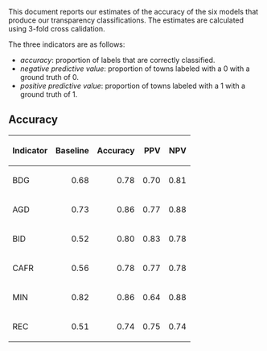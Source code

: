 This document reports our estimates of the accuracy of the six models
that produce our transparency classifications. The estimates are
calculated using 3-fold cross calidation.

The three indicators are as follows:

  - *accuracy*: proportion of labels that are correctly classified.
  - *negative predictive value*: proportion of towns labeled with a 0
    with a ground truth of 0.
  - *positive predictive value*: proportion of towns labeled with a 1
    with a ground truth of 1.

## Accuracy

<table>

<thead>

<tr>

<th style="text-align:left;">

Indicator

</th>

<th style="text-align:right;">

Baseline

</th>

<th style="text-align:right;">

Accuracy

</th>

<th style="text-align:right;">

PPV

</th>

<th style="text-align:right;">

NPV

</th>

</tr>

</thead>

<tbody>

<tr>

<td style="text-align:left;">

BDG

</td>

<td style="text-align:right;">

0.68

</td>

<td style="text-align:right;">

0.78

</td>

<td style="text-align:right;">

0.70

</td>

<td style="text-align:right;">

0.81

</td>

</tr>

<tr>

<td style="text-align:left;">

AGD

</td>

<td style="text-align:right;">

0.73

</td>

<td style="text-align:right;">

0.86

</td>

<td style="text-align:right;">

0.77

</td>

<td style="text-align:right;">

0.88

</td>

</tr>

<tr>

<td style="text-align:left;">

BID

</td>

<td style="text-align:right;">

0.52

</td>

<td style="text-align:right;">

0.80

</td>

<td style="text-align:right;">

0.83

</td>

<td style="text-align:right;">

0.78

</td>

</tr>

<tr>

<td style="text-align:left;">

CAFR

</td>

<td style="text-align:right;">

0.56

</td>

<td style="text-align:right;">

0.78

</td>

<td style="text-align:right;">

0.77

</td>

<td style="text-align:right;">

0.78

</td>

</tr>

<tr>

<td style="text-align:left;">

MIN

</td>

<td style="text-align:right;">

0.82

</td>

<td style="text-align:right;">

0.86

</td>

<td style="text-align:right;">

0.64

</td>

<td style="text-align:right;">

0.88

</td>

</tr>

<tr>

<td style="text-align:left;">

REC

</td>

<td style="text-align:right;">

0.51

</td>

<td style="text-align:right;">

0.74

</td>

<td style="text-align:right;">

0.75

</td>

<td style="text-align:right;">

0.74

</td>

</tr>

</tbody>

</table>
